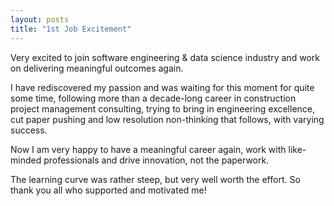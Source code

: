 ```yaml
---
layout: posts
title: "1st Job Excitement"
---
```

Very excited to join software engineering & data science industry and work on delivering meaningful outcomes again.

I have rediscovered my passion and was waiting for this moment for quite some time, following more than a decade-long career in construction project management consulting, trying to bring in engineering excellence, cut paper pushing and low resolution non-thinking that follows, with varying success.

Now I am very happy to have a meaningful career again, work with like-minded professionals and drive innovation, not the paperwork.

The learning curve was rather steep, but very well worth the effort. So thank you all who supported and motivated me!
